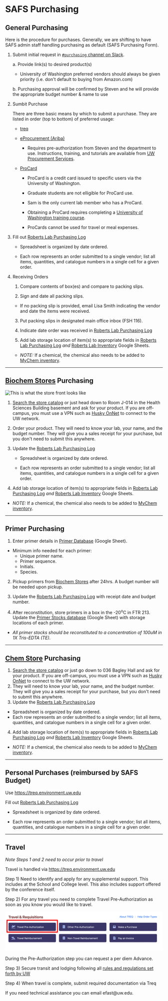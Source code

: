 # SAFS Purchasing

## General Purchasing

Here is the procedure for purchases. Generally, we are shifting to have SAFS admin staff handling purchasing as default (SAFS Purchasing Form).

1.  Submit initial request in [`#purchasing` channel on Slack](https://genefish.slack.com/messages/CDPNUMPFC/).

    a.  Provide link(s) to desired product(s)

    -   University of Washington preferred vendors should always be given priority (i.e. don't default to buying from Amazon.com)

    b.  Purchasing approval will be confirmed by Steven and he will provide the appropriate budget number & name to use

2.  Sumbit Purchase

    There are three basic means by which to submit a purchase. They are listed in order (top to bottom) of preferred usage:

    -   [treq](https://treq.environment.uw.edu)

    -   [eProcurement (Ariba)](https://ar.admin.washington.edu/AribaBuyer/uw/login.asp)

        -   Requires pre-authorization from Steven and the department to use. Instructions, training, and tutorials are available from [UW Procurement Services](http://finance.uw.edu/ps/).

    -   [ProCard](https://finance.uw.edu/ps/how-to-buy/procurement-card)

        -   ProCard is a credit card issued to specific users via the University of Washington.

        -   Graduate students are not elligible for ProCard use.

        -   Sam is the only current lab member who has a ProCard.

        -   Obtaining a ProCard requires completing a [University of Washington training course](http://f2.washington.edu/fm/ps/upcoming-events).

        -   ProCards cannot be used for travel or meal expenses.

3.  Fill out [Roberts Lab Purchasing Log](https://docs.google.com/spreadsheets/d/1DHXiiEzWhh0XHnEMvKz4TX10e69ErOWHv5Jo-ouk6x8/edit?usp=sharing)

    -   Spreadsheet is organized by date ordered.

    -   Each row represents an order submitted to a single vendor; list all items, quantities, and catalogue numbers in a single cell for a given order.

4.  Receiving Orders

    1.  Compare contents of box(es) and compare to packing slips.

    2.  Sign and date all packing slips.

    -   If no packing slip is provided, email Lisa Smith indicating the vendor and date the items were received.

    3.  Put packing slips in designated main office inbox (FSH 116).

    4.  Indicate date order was received in [Roberts Lab Purchasing Log](https://docs.google.com/spreadsheets/d/1DHXiiEzWhh0XHnEMvKz4TX10e69ErOWHv5Jo-ouk6x8/edit?usp=sharing)

    5.  Add lab storage location of item(s) to appropriate fields in [Roberts Lab Purchasing Log](https://docs.google.com/spreadsheets/d/1DHXiiEzWhh0XHnEMvKz4TX10e69ErOWHv5Jo-ouk6x8/edit?usp=sharing) <em>and</em> [Roberts Lab Inventory](https://github.com/RobertsLab/onboarding/wiki/Lab-Inventory) Google Sheets.

    -   <em>NOTE:</em> If a chemical, the chemical also needs to be added to [MyChem inventory](https://mychem.ehs.washington.edu/).

---
## [Biochem Stores](https://depts.washington.edu/biowww/pages/biochem-stores.shtml) Purchasing
![This is what the store front looks like](https://raw.githubusercontent.com/shellytrigg/shellytrigg.github.io/master/images/UWBiochemStore.jpg)

1. [Search the store catalog](http://128.95.12.98:88/stores/dataSearch.asp) or just head down to Room J-014 in the Health Sciences Building basement and ask for your product. If you are off-campus, you must use a VPN such as [Husky OnNet](https://itconnect.uw.edu/connect/uw-networks/about-husky-onnet/use-husky-onnet/) to connect to the UW network.

2. Order your product. They will need to know your lab, your name, and the budget number. They will give you a sales receipt for your purchase, but you don't need to submit this anywhere.

3. Update the [Roberts Lab Purchasing Log](https://docs.google.com/spreadsheets/d/1DHXiiEzWhh0XHnEMvKz4TX10e69ErOWHv5Jo-ouk6x8/edit?usp=sharing)

   - Spreadsheet is organized by date ordered.

   - Each row represents an order submitted to a single vendor; list all items, quantities, and catalogue numbers in a single cell for a given order.

4. Add lab storage location of item(s) to appropriate fields in [Roberts Lab Purchasing Log](https://docs.google.com/spreadsheets/d/1DHXiiEzWhh0XHnEMvKz4TX10e69ErOWHv5Jo-ouk6x8/edit?usp=sharing) <em>and</em> [Roberts Lab Inventory](https://github.com/RobertsLab/onboarding/wiki/Lab-Inventory) Google Sheets.

  - <em>NOTE:</em> If a chemical, the chemical also needs to be added to [MyChem inventory](https://mychem.ehs.washington.edu/).
---

## Primer Purchasing

1.  Enter primer details in [Primer Database](http://b.link/primer-database) (Google Sheet).

-   Minimum info needed for each primer:
    -   Unique primer name.
    -   Primer sequence.
    -   Initials.
    -   Species.

2.  Pickup primers from [Biochem Stores](https://depts.washington.edu/biowww/pages/biochem-stores.shtml) after 24hrs. A budget number will be needed upon pickup.

3.  Update the [Roberts Lab Purchasing Log](https://docs.google.com/spreadsheets/d/1DHXiiEzWhh0XHnEMvKz4TX10e69ErOWHv5Jo-ouk6x8/edit?usp=sharing) with receipt date and budget number.

4.  After reconstitution, store primers in a box in the -20<sup>o</sup>C in FTR 213. Update the [Primer Stocks database](http://b.link/primer-stocks) (Google Sheet) with storage locations of each primer.

-   *All primer stocks should be reconstituted to a concentration of 100uM in 1X Tris-EDTA (TE).*

------------------------------------------------------------------------

## [Chem Store](http://depts.washington.edu/chem/facilserv/stockroom/index.html) Purchasing

1.  [Search the store catalog](https://idp.u.washington.edu/idp/profile/SAML2/Redirect/SSO?execution=e1s1) or just go down to 036 Bagley Hall and ask for your product. If you are off-campus, you must use a VPN such as [Husky OnNet](https://itconnect.uw.edu/connect/uw-networks/about-husky-onnet/use-husky-onnet/) to connect to the UW network.
2.  They will need to know your lab, your name, and the budget number. They will give you a sales receipt for your purchase, but you don't need to submit this anywhere.
3.  Update the [Roberts Lab Purchasing Log](https://docs.google.com/spreadsheets/d/1DHXiiEzWhh0XHnEMvKz4TX10e69ErOWHv5Jo-ouk6x8/edit?usp=sharing)

-   Spreadsheet is organized by date ordered.
-   Each row represents an order submitted to a single vendor; list all items, quantities, and catalogue numbers in a single cell for a given order.

4.  Add lab storage location of item(s) to appropriate fields in [Roberts Lab Purchasing Log](https://docs.google.com/spreadsheets/d/1DHXiiEzWhh0XHnEMvKz4TX10e69ErOWHv5Jo-ouk6x8/edit?usp=sharing) <em>and</em> [Roberts Lab Inventory](https://github.com/RobertsLab/onboarding/wiki/Lab-Inventory) Google Sheets.

-   <em>NOTE:</em> If a chemical, the chemical also needs to be added to [MyChem inventory](https://mychem.ehs.washington.edu/).

------------------------------------------------------------------------

## Personal Purchases (reimbursed by SAFS Budget)

Use <https://treq.environment.uw.edu>

Fill out [Roberts Lab Purchasing Log](https://docs.google.com/spreadsheets/d/1DHXiiEzWhh0XHnEMvKz4TX10e69ErOWHv5Jo-ouk6x8/edit?usp=sharing)

-   Spreadsheet is organized by date ordered.

-   Each row represents an order submitted to a single vendor; list all items, quantities, and catalogue numbers in a single cell for a given order.

------------------------------------------------------------------------

## Travel

*Note Steps 1 and 2 need to occur prior to travel*

Travel is handled via <https://treq.environment.uw.edu>

Step 1) Need to identify and apply for any supplemental support. This includes at the School and College level. This also includes support offered by the conference itself.

Step 2) For any travel you need to complete Travel Pre-Authorization as soon as you know you would like to travel.

![treq](../img/treq-pre.png)

During the Pre-Authorization step you can request a per diem Advance.

Step 3) Secure transit and lodging following all [rules and regulations set forth by UW](https://finance.uw.edu/travel/policies)

Step 4) When travel is complete, submit required documentation via Treq

If you need technical assistance you can email efast\@uw.edu.
